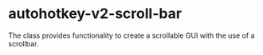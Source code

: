 # autohotkey-v2-scroll-bar
The class provides functionality to create a scrollable GUI with the use of a scrollbar.
